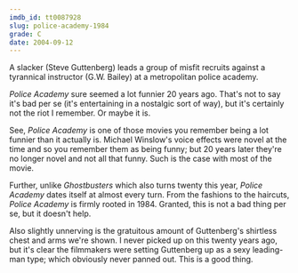 ```yaml
---
imdb_id: tt0087928
slug: police-academy-1984
grade: C
date: 2004-09-12
---
```


A slacker (Steve Guttenberg) leads a group of misfit recruits against a tyrannical instructor (G.W. Bailey) at a metropolitan police academy.

_Police Academy_ sure seemed a lot funnier 20 years ago. That's not to say it's bad per se (it's entertaining in a nostalgic sort of way), but it's certainly not the riot I remember. Or maybe it is.

See, _Police Academy_ is one of those movies you remember being a lot funnier than it actually is. Michael Winslow's voice effects were novel at the time and so you remember them as being funny; but 20 years later they're no longer novel and not all that funny. Such is the case with most of the movie.

Further, unlike <span data-imdb-id="tt0087332">_Ghostbusters_</span> which also turns twenty this year, _Police Academy_ dates itself at almost every turn. From the fashions to the haircuts, _Police Academy_ is firmly rooted in 1984. Granted, this is not a bad thing per se, but it doesn't help.

Also slightly unnerving is the gratuitous amount of Guttenberg's shirtless chest and arms we're shown. I never picked up on this twenty years ago, but it's clear the filmmakers were setting Guttenberg up as a sexy leading-man type; which obviously never panned out. This is a good thing.
